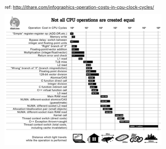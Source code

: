 
ref: http://ithare.com/infographics-operation-costs-in-cpu-clock-cycles/

![](cpu_operations_are_not_equal.png)
